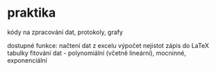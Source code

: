 # praktika
kódy na zpracování dat, protokoly, grafy

dostupné funkce:
načtení dat z excelu
výpočet nejistot
zápis do LaTeX tabulky
fitování dat - polynomiální (včetně lineární), mocninné, exponenciální
